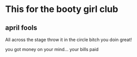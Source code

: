 # This for the booty girl club
##  april fools 

All across the stage
throw it in the circle
bitch you doin great!

you got money on your mind... your bills paid

